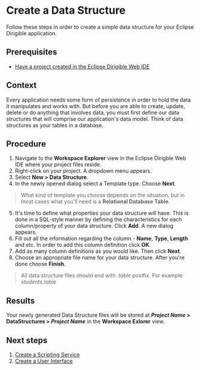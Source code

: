 # Create a Data Structure

Follow these steps in order to create a simple data structure for your Eclipse Dirigible application.

## Prerequisites

* [Have a project created in the Eclipse Dirigible Web IDE][3]

## Context

Every application needs some form of persistence in order to hold the data it manipulates and works with. But before you are able to create, update, delete or do anything that involves data, you must first define our data structures that will comprise our application's data model. Think of data structures as your tables in a database.

## Procedure

1. Navigate to the **Workspace Explorer** view in the Eclipse Dirigble Web IDE where your project files reside.
2. Right-click on your project. A dropdown menu appears.
3. Select **New > Data Structure**.
4. In the newly opened dialog select a Template type. Choose **Next**.

  > What kind of template you choose depends on the situation, but in most cases what you'll need is a **Relational Database Table**.

5. It's time to define what properties your data structure will have. This is done in a SQL-style manner by defining the characteristics for each column/property of your data structure. Click **Add**. A new dialog appears.
6. Fill out all the information regarding the column - **Name**, **Type**, **Length** and etc. In order to add this column definition click **OK**.
7. Add as many column definitions as you would like. Then click **Next**.
8. Choose an appropriate file name for your data structure. After you're done choose **Finish**.

  > All data structure files should end with *.table* postfix. For example: *students.table*

## Results

Your newly generated Data Structure files will be stored at <b>*Project Name* > DataStructures > *Project Name*</b> in the **Workspace Exlorer** view.

## Next steps

1. [Create a Scripting Service][1]
2. [Create a User Interface][2]

[1]: https://github.com/dirigiblelabs/curriculum/tree/master/NikolayMateev/WrittenDocumentation/Dirigible-Basics/ScriptingServices.md
[2]: https://github.com/dirigiblelabs/curriculum/tree/master/NikolayMateev/WrittenDocumentation/Dirigible-Basics/UserInterfaces.md
[3]: https://github.com/dirigiblelabs/curriculum/tree/master/NikolayMateev/WrittenDocumentation/Dirigible-Basics/ProjectCreation.md
